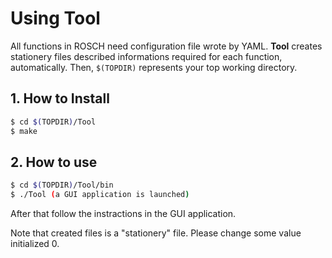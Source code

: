# Using Tool

All functions in ROSCH need configuration file wrote by YAML.
__Tool__ creates stationery files described informations required for each function, automatically.
Then, `$(TOPDIR)` represents your top working directory.

## 1. How to Install

```sh
$ cd $(TOPDIR)/Tool
$ make
``` 

## 2. How to use

```sh
$ cd $(TOPDIR)/Tool/bin
$ ./Tool (a GUI application is launched)
``` 

After that follow the instractions in the GUI application.

Note that created files is a "stationery" file.
Please change some value initialized 0.
